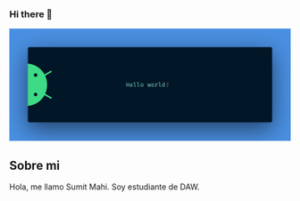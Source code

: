 ### Hi there 👋

<img src="https://github.com/mahisumit/mahisumit/blob/main/resources/hello.png" alt="Hello world">

 ## Sobre mi

 Hola, me llamo Sumit Mahi. Soy estudiante de DAW. 

 
<!--
**mahisumit/mahisumit** is a ✨ _special_ ✨ repository because its `README.md` (this file) appears on your GitHub profile.

Here are some ideas to get you started:

- 🔭 I’m currently working on ...
- 🌱 I’m currently learning ...
- 👯 I’m looking to collaborate on ...
- 🤔 I’m looking for help with ...
- 💬 Ask me about ...
- 📫 How to reach me: ...
- 😄 Pronouns: ...
- ⚡ Fun fact: ...
-->
